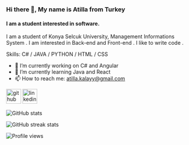 ### Hi there 👋, My name is Atilla from Turkey 
#### I am a student interested in software.
I am a student of Konya Selcuk University, Management Informations System . I am interested in Back-end and Front-end . I like to write code .

Skills: C# / JAVA / PYTHON / HTML / CSS

- 🔭 I’m currently working on C# and Angular 
- 🌱 I’m currently learning Java and React 
- 📫 How to reach me: atilla.kalayy@gmail.com 


[<img src='https://cdn.jsdelivr.net/npm/simple-icons@3.0.1/icons/github.svg' alt='github' height='40'>](https://github.com/atillakalay)  [<img src='https://cdn.jsdelivr.net/npm/simple-icons@3.0.1/icons/linkedin.svg' alt='linkedin' height='40'>](https://www.linkedin.com/in/atilla-kalay-0a6274163/)  

![GitHub stats](https://github-readme-stats.vercel.app/api?username=atillakalay&show_icons=true&count_private=true)  

![GitHub streak stats](https://github-readme-streak-stats.herokuapp.com/?user=atilla-kalay-0a6274163)  

![Profile views](https://gpvc.arturio.dev/atillakalay)  
